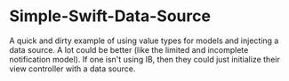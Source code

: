 # Simple-Swift-Data-Source

A quick and dirty example of using value types for models and injecting a data source. A lot could be better (like the limited and incomplete notification model). If one isn't using IB, then they could just initialize their view controller with a data source.